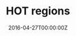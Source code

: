 ---
date: "2016-04-27T00:00:00Z"
external_link: https://academic.oup.com/nar/article/47/11/5735/5494779
image:
  focal_point: Smart
summary: We showed high-occupancy target regions associated with ChIP-seq noise using ML and stats based methods.
title: HOT regions
tags:
- Featured
- Gene Regulation
- MLstats
---